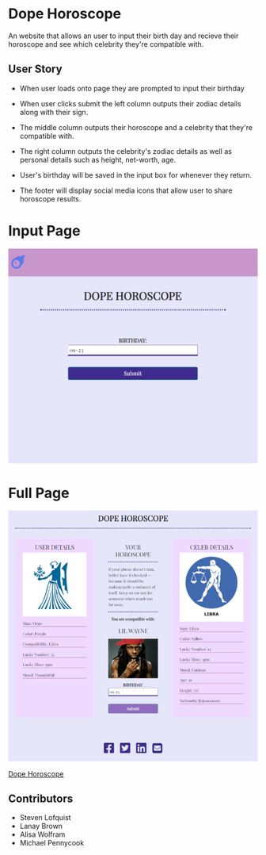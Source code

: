# Dope Horoscope
An website that allows an user to input their birth day and recieve their horoscope and see which celebrity they're compatible with.
## User Story
* When user loads onto page they are prompted to input their birthday

* When user clicks submit the left column outputs their zodiac details along with their sign. 

* The middle column outputs their horoscope and a celebrity that they're compatible with. 

* The right column outputs the celebrity's zodiac details as well as personal details such as height, net-worth, age.

* User's birthday will be saved in the input box for whenever they return. 

* The footer will display social media icons that allow user to share horoscope results.

# Input Page
![Full Page](images/load_page.PNG?raw=true "Full Page")
# Full Page
![Load Page](images/full_page.PNG?raw=true "Load Page")


<!-- Add github link later -->
[Dope Horoscope](https://stevenlof777.github.io/dope-horoscrope/)


## Contributors
* Steven Lofquist
* Lanay Brown
* Alisa Wolfram
* Michael Pennycook

